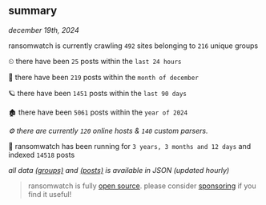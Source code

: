 
## summary
_december 19th, 2024_

ransomwatch is currently crawling `492` sites belonging to `216` unique groups

⏲ there have been `25` posts within the `last 24 hours`

🦈 there have been `219` posts within the `month of december`

🪐 there have been `1451` posts within the `last 90 days`

🏚 there have been `5061` posts within the `year of 2024`

_⚙️ there are currently `120` online hosts & `140` custom parsers._

🦕 ransomwatch has been running for `3 years, 3 months and 12 days` and indexed `14518` posts

_all data  [(groups)](http://ransomwhat.telemetry.ltd/groups) and [(posts)](http://ransomwhat.telemetry.ltd/posts) is available in JSON (updated hourly)_

> ransomwatch is fully [open source](https://github.com/joshhighet/ransomwatch#ransomwatch--). please consider [sponsoring](https://github.com/sponsors/joshhighet) if you find it useful!
